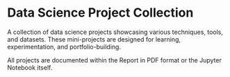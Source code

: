 # Data Science Project Collection

A collection of data science projects showcasing various techniques, tools, and datasets. These mini-projects are designed for learning, experimentation, and portfolio-building.

All projects are documented within the Report in PDF format or the Jupyter Notebook itself.

